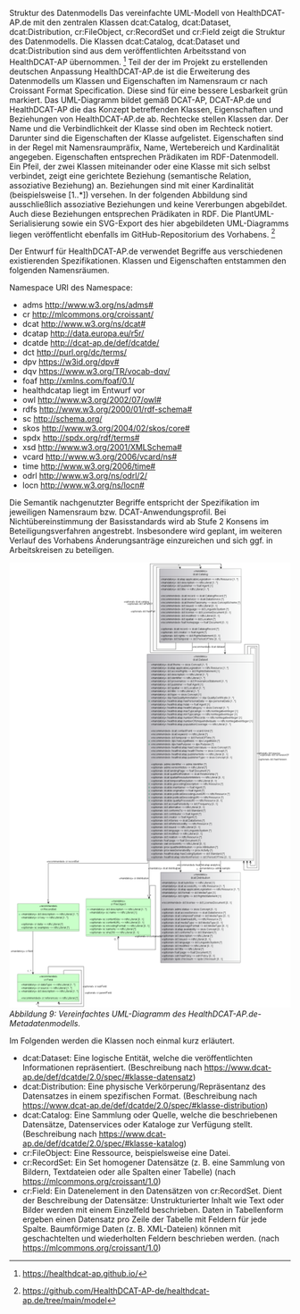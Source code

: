 Struktur des Datenmodells
Das vereinfachte UML-Modell von HealthDCAT-AP.de mit den zentralen Klassen dcat:Catalog, dcat:Dataset, dcat:Distribution, cr:FileObject, cr:RecordSet und cr:Field zeigt die Struktur des Datenmodells. Die Klassen dcat:Catalog, dcat:Dataset und dcat:Distribution sind aus dem veröffentlichten Arbeitsstand von HealthDCAT-AP übernommen. [^55] Teil der der im Projekt zu erstellenden deutschen Anpassung HealthDCAT-AP.de ist die Erweiterung des Datenmodells um Klassen und Eigenschaften im Namensraum cr nach Croissant Format Specification. Diese sind für eine bessere Lesbarkeit grün markiert.
Das UML-Diagramm bildet gemäß DCAT-AP, DCAT-AP.de und HealthDCAT-AP die das Konzept betreffenden Klassen, Eigenschaften und Beziehungen von HealthDCAT-AP.de ab. Rechtecke stellen Klassen dar. Der Name und die Verbindlichkeit der Klasse sind oben im Rechteck notiert. Darunter sind die Eigenschaften der Klasse aufgelistet. Eigenschaften sind in der Regel mit Namensraumpräfix, Name, Wertebereich und Kardinalität angegeben. Eigenschaften entsprechen Prädikaten im RDF-Datenmodell. Ein Pfeil, der zwei Klassen miteinander oder eine Klasse mit sich selbst verbindet, zeigt eine gerichtete Beziehung (semantische Relation, assoziative Beziehung) an. Beziehungen sind mit einer Kardinalität (beispielsweise [1..*]) versehen. In der folgenden Abbildung sind ausschließlich assoziative Beziehungen und keine Vererbungen abgebildet. Auch diese Beziehungen entsprechen Prädikaten in RDF.
Die PlantUML-Serialisierung sowie ein SVG-Export des hier abgebildeten UML-Diagramms liegen veröffentlicht ebenfalls im GitHub-Repositorium des Vorhabens. [^56]

Der Entwurf für HealthDCAT-AP.de verwendet Begriffe aus verschiedenen existierenden Spezifikationen. Klassen und Eigenschaften entstammen den folgenden Namensräumen.

Namespace URI des Namespace:
* adms http://www.w3.org/ns/adms#
* cr http://mlcommons.org/croissant/
* dcat http://www.w3.org/ns/dcat#
* dcatap http://data.europa.eu/r5r/
* dcatde http://dcat-ap.de/def/dcatde/
* dct http://purl.org/dc/terms/
* dpv https://w3id.org/dpv#
* dqv https://www.w3.org/TR/vocab-dqv/
* foaf http://xmlns.com/foaf/0.1/
* healthdcatap liegt im Entwurf vor
* owl http://www.w3.org/2002/07/owl#
* rdfs http://www.w3.org/2000/01/rdf-schema#
* sc http://schema.org/
* skos http://www.w3.org/2004/02/skos/core#
* spdx http://spdx.org/rdf/terms#
* xsd http://www.w3.org/2001/XMLSchema#
* vcard http://www.w3.org/2006/vcard/ns#
* time http://www.w3.org/2006/time#
* odrl http://www.w3.org/ns/odrl/2/
* locn http://www.w3.org/ns/locn#

Die Semantik nachgenutzter Begriffe entspricht der Spezifikation im jeweiligen Namensraum bzw. DCAT-Anwendungsprofil. Bei Nichtübereinstimmung der Basisstandards wird ab Stufe 2 Konsens im Beteiligungsverfahren angestrebt. Insbesondere wird geplant, im weiteren Verlauf des Vorhabens Änderungsanträge einzureichen und sich ggf. in Arbeitskreisen zu beteiligen.

![UML](https://github.com/HealthDCAT-AP-de/healthdcat-ap.de/blob/main/images/9_UML.png?raw=true)
*Abbildung 9: Vereinfachtes UML-Diagramm des HealthDCAT-AP.de-Metadatenmodells.*

Im Folgenden werden die Klassen noch einmal kurz erläutert.
* dcat:Dataset: Eine logische Entität, welche die veröffentlichten Informationen repräsentiert. (Beschreibung nach https://www.dcat-ap.de/def/dcatde/2.0/spec/#klasse-datensatz)
* dcat:Distribution: Eine physische Verkörperung/Repräsentanz des Datensatzes in einem spezifischen Format. (Beschreibung nach https://www.dcat-ap.de/def/dcatde/2.0/spec/#klasse-distribution)
* dcat:Catalog: Eine Sammlung oder Quelle, welche die beschriebenen Datensätze, Datenservices oder Kataloge zur Verfügung stellt. (Beschreibung nach https://www.dcat-ap.de/def/dcatde/2.0/spec/#klasse-katalog)
* cr:FileObject: Eine Ressource, beispielsweise eine Datei.
* cr:RecordSet: Ein Set homogener Datensätze (z. B. eine Sammlung von Bildern, Textdateien oder alle Spalten einer Tabelle) (nach https://mlcommons.org/croissant/1.0)
* cr:Field: Ein Datenelement in den Datensätzen von cr:RecordSet. Dient der Beschreibung der Datensätze: Unstrukturierter Inhalt wie Text oder Bilder werden mit einem Einzelfeld beschrieben. Daten in Tabellenform ergeben einen Datensatz pro Zeile der Tabelle mit Feldern für jede Spalte. Baumförmige Daten (z. B. XML-Dateien) können mit geschachtelten und wiederholten Feldern beschrieben werden.  (nach https://mlcommons.org/croissant/1.0)


[^55]:https://healthdcat-ap.github.io/
[^56]:https://github.com/HealthDCAT-AP-de/healthdcat-ap.de/tree/main/model
